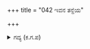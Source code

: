 +++
title = "042 ಇವನ ತನ್ದೆಯ"

+++

<details><summary>ಗದ್ಯ (ಕ.ಗ.ಪ) </summary>

42.  "ಯಾವನು ಸೈಂಧವನ ತಲೆಯನ್ನು ನೆಲಕ್ಕೆ ಬೀಳಿಸುವನೋ ಅವನ ತಲೆ ಬಿರಿದು ಬೀಳಲಿ ಎಂದು ಸೈಂಧವನ ತಂದೆಯ ಶಾಪವಿದೆ. ಆದ್ದರಿಂದ ಇವನ ತಲೆಯು ಇವನ ತಂದೆಯ ಕೈಯೊಳಗೆ ಬೀಳುವ ಉಪಾಯವನ್ನು ಮಾಡು " ಎನ್ನಲು ಅರ್ಜುನನು ಮಹಾಸ್ತ್ರಕ್ಕೆ ಅಂತೆಯೇ ಅಪ್ಪಣೆ ಮಾಡಿದನು.
</details>

